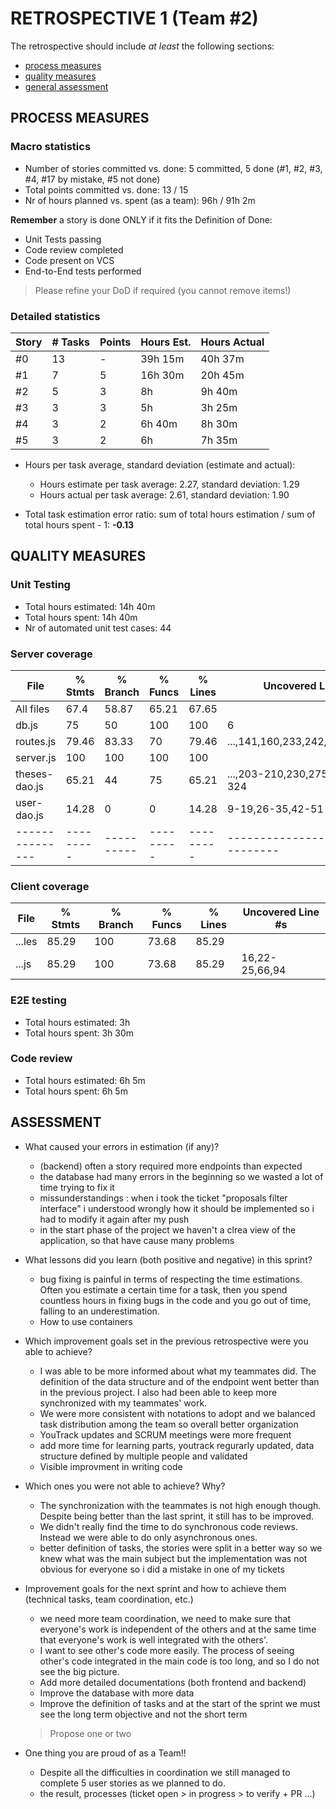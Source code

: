 # RETROSPECTIVE 1 (Team #2)

The retrospective should include _at least_ the following
sections:

- [process measures](#process-measures)
- [quality measures](#quality-measures)
- [general assessment](#assessment)

## PROCESS MEASURES

### Macro statistics

- Number of stories committed vs. done: 5 committed, 5 done (#1, #2, #3, #4, #17 by mistake, #5 not done)
- Total points committed vs. done: 13 / 15
- Nr of hours planned vs. spent (as a team): 96h / 91h 2m

**Remember** a story is done ONLY if it fits the Definition of Done:

- Unit Tests passing
- Code review completed
- Code present on VCS
- End-to-End tests performed

> Please refine your DoD if required (you cannot remove items!)

### Detailed statistics

| Story | # Tasks | Points | Hours Est. | Hours Actual |
| ----- | ------- | ------ | ---------- | ------------ |
| #0    | 13      | -      | 39h 15m    | 40h 37m      |
| #1    | 7       | 5      | 16h 30m    | 20h 45m      |
| #2    | 5       | 3      | 8h         | 9h 40m       |
| #3    | 3       | 3      | 5h         | 3h 25m       |
| #4    | 3       | 2      | 6h 40m     | 8h 30m       |
| #5    | 3       | 2      | 6h         | 7h 35m       |

- Hours per task average, standard deviation (estimate and actual):

  - Hours estimate per task average: 2.27, standard deviation: 1.29
  - Hours actual per task average: 2.61, standard deviation: 1.90

- Total task estimation error ratio: sum of total hours estimation / sum of total hours spent - 1: **-0.13**

## QUALITY MEASURES

### Unit Testing

- Total hours estimated: 14h 40m
- Total hours spent: 14h 40m
- Nr of automated unit test cases: 44

### Server coverage

| File            | % Stmts   | % Branch   | % Funcs   | % Lines   | Uncovered Line #s                 |
| --------------- | --------- | ---------- | --------- | --------- | --------------------------------- |
| All files       | 67.4      | 58.87      | 65.21     | 67.65     |
| db.js           | 75        | 50         | 100       | 100       | 6                                 |
| routes.js       | 79.46     | 83.33      | 70        | 79.46     | ...,141,160,233,242,273,320,329   |
| server.js       | 100       | 100        | 100       | 100       |
| theses-dao.js   | 65.21     | 44         | 75        | 65.21     | ...,203-210,230,275,305,315-324   |
| user-dao.js     | 14.28     | 0          | 0         | 14.28     | 9-19,26-35,42-51                  |
| --------------- | --------- | ---------- | --------- | --------- | --------------------------------- |

### Client coverage

| File   | % Stmts | % Branch | % Funcs | % Lines | Uncovered Line #s |
| ------ | ------- | -------- | ------- | ------- | ----------------- |
| ...les | 85.29   | 100      | 73.68   | 85.29   |
| ...js  | 85.29   | 100      | 73.68   | 85.29   | 16,22-25,66,94    |

### E2E testing

- Total hours estimated: 3h
- Total hours spent: 3h 30m

### Code review

- Total hours estimated: 6h 5m
- Total hours spent: 6h 5m

## ASSESSMENT

- What caused your errors in estimation (if any)?
  - (backend) often a story required more endpoints than expected
  - the database had many errors in the beginning so we wasted a lot of time trying to fix it
  - missunderstandings : when i took the ticket "proposals filter interface" i understood wrongly how it should be implemented so i had to modify it again after my push
  - in the start phase of the project we haven't a clrea view of the application, so that have cause many problems
- What lessons did you learn (both positive and negative) in this sprint?
  - bug fixing is painful in terms of respecting the time estimations. Often you estimate a certain time for a task, then you spend countless hours in fixing bugs in the code and you go out of time, falling to an underestimation.
  - How to use containers
- Which improvement goals set in the previous retrospective were you able to achieve?
  - I was able to be more informed about what my teammates did. The definition of the data structure and of the endpoint went better than in the previous project. I also had been able to keep more synchronized with my teammates' work.
  - We were more consistent with notations to adopt and we balanced task distribution among the team so overall better organization
  - YouTrack updates and SCRUM meetings were more frequent
  - add more time for learning parts, youtrack regurarly updated, data structure defined by multiple people and validated
  - Visible improvment in writing code 
- Which ones you were not able to achieve? Why?

  - The synchronization with the teammates is not high enough though. Despite being better than the last sprint, it still has to be improved.
  - We didn't really find the time to do synchronous code reviews. Instead we were able to do only asynchronous ones.
  - better definition of tasks, the stories were split in a better way so we knew what was the main subject but the implementation was not obvious for everyone so i did a mistake in one of my tickets

- Improvement goals for the next sprint and how to achieve them (technical tasks, team coordination, etc.)

  - we need more team coordination, we need to make sure that everyone's work is independent of the others and at the same time that everyone's work is well integrated with the others'.
  - I want to see other's code more easily. The process of seeing other's code integrated in the main code is too long, and so I do not see the big picture.
  - Add more detailed documentations (both frontend and backend)
  - Improve the database with more data
  - Improve the definition of tasks and at the start of the sprint we must see the long term objective and not the short term

  > Propose one or two

- One thing you are proud of as a Team!!
  - Despite all the difficulties in coordination we still managed to complete 5 user stories as we planned to do.
  - the result, processes (ticket open > in progress > to verify + PR ...)
